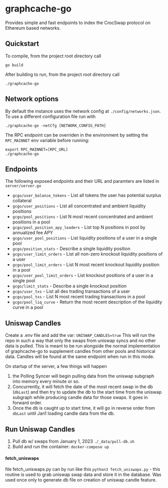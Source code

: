 # graphcache-go

Provides simple and fast endpoints to index the CrocSwap protocol on Ethereum based networks.

## Quickstart

To compile, from the project root directory call

`go build`

After building to run, from the project root directory call

`./graphcache-go`

## Network options

By default the instance uses the network config at `./config/networks.json`. To use a different configuration file run with

`./graphcache-go -netCfg [NETWORK_CONFIG_PATH]`

The RPC endpoint can be overriden in the environment by setting the `RPC_MAINNET` env variable before running:

    export RPC_MAINNET=[RPC_URL]
    ./graphcache-go

## Endpoints

The following exposed endpoints and their URL and paramters are listed in `server/server.go`

- `gcgo/user_balance_tokens` - List all tokens the user has potential surplus collateral
- `gcgo/user_positions` - List all concentrated and ambient liquidity positions
- `gcgo/pool_positions` - List N most recent concentrated and ambient positions in a pool
- `gcgo/pool_position_apy_leaders` - List top N positions in pool by annualized fee APY
- `gcgo/user_pool_positions` - List liquidity positions of a user in a single pool
- `gcgo/position_stats` - Describe a single liquidity position
- `gcgo/user_limit_orders` - List all non-zero knockout liquidity positions of a user
- `gcgo/pool_limit_orders` - List N most recent knockout liquidity position in a pool
- `gcgo/user_pool_limit_orders` - List knockout positions of a user in a single pool
- `gcgo/limit_stats` - Describe a single knockout position
- `gcgo/user_txs` - List all dex trading transactions of a user
- `gcgo/pool_txs` - List N most recent trading transactions in a pool
- `gcgo/pool_liq_curve` - Return the most recent description of the liquidity curve in a pool

## Uniswap Candles

Create a .env file and add the var: `UNISWAP_CANDLES=true`
This will run the repo in such a way that only the swaps from uniswap syncs and no other data is pulled. This is meant to be run alongside the normal implementation of graphcache-go to supplement candles from other pools and historical data. Candles will be found at the same endpoint when run in this mode.

On startup of the server, a few things will happen

1. the Polling Syncer will begin pulling data from the uniswap subgraph into memory every minute or so.
2. Concurrently, it will fetch the date of the most recent swap in the db (`dbLast`) and then try to update the db to the start time from the uniswap subgraph while producing candle data for those swaps. It goes in forward order.
3. Once the db is caught up to start time, it will go in reverse order from `dbLast` until Jan1 loading candle data from the db.

## Run Uniswap Candles

1. Pull db w/ swaps from January 1, 2023 `./_data/pull-db.sh`
2. Build and run the container: `docker-compose up`

#### fetch_uniswaps

file fetch_uniswaps.py can by run like this `python3 fetch_uniswaps.py` - this routine is used to grab uniswap swap data and store it in the database. Was used once only to generate db file on creation of uniswap candle feature.

